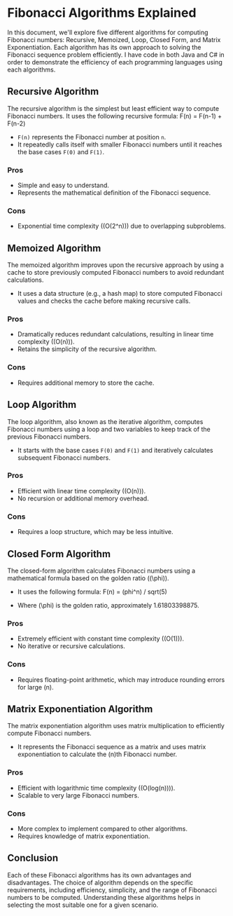 # Fibonacci Algorithms Explained

In this document, we'll explore five different algorithms for computing Fibonacci numbers: Recursive, Memoized, Loop, Closed Form, and Matrix Exponentiation. Each algorithm has its own approach to solving the Fibonacci sequence problem efficiently.
I have code in both Java and C# in order to demonstrate the efficiency of each programming languages using each algorithms.

## Recursive Algorithm

The recursive algorithm is the simplest but least efficient way to compute Fibonacci numbers. It uses the following recursive formula:
F(n) = F(n-1) + F(n-2)

- `F(n)` represents the Fibonacci number at position `n`.
- It repeatedly calls itself with smaller Fibonacci numbers until it reaches the base cases `F(0)` and `F(1)`.

### Pros

- Simple and easy to understand.
- Represents the mathematical definition of the Fibonacci sequence.

### Cons

- Exponential time complexity (\(O(2^n)\)) due to overlapping subproblems.

## Memoized Algorithm

The memoized algorithm improves upon the recursive approach by using a cache to store previously computed Fibonacci numbers to avoid redundant calculations.

- It uses a data structure (e.g., a hash map) to store computed Fibonacci values and checks the cache before making recursive calls.

### Pros

- Dramatically reduces redundant calculations, resulting in linear time complexity (\(O(n)\)).
- Retains the simplicity of the recursive algorithm.

### Cons

- Requires additional memory to store the cache.

## Loop Algorithm

The loop algorithm, also known as the iterative algorithm, computes Fibonacci numbers using a loop and two variables to keep track of the previous Fibonacci numbers.

- It starts with the base cases `F(0)` and `F(1)` and iteratively calculates subsequent Fibonacci numbers.

### Pros

- Efficient with linear time complexity (\(O(n)\)).
- No recursion or additional memory overhead.

### Cons

- Requires a loop structure, which may be less intuitive.

## Closed Form Algorithm

The closed-form algorithm calculates Fibonacci numbers using a mathematical formula based on the golden ratio (\(\phi\)).

- It uses the following formula:
F(n) = (phi^n) / sqrt(5)

- Where \(\phi\) is the golden ratio, approximately 1.61803398875.

### Pros

- Extremely efficient with constant time complexity (\(O(1)\)).
- No iterative or recursive calculations.

### Cons

- Requires floating-point arithmetic, which may introduce rounding errors for large \(n\).

## Matrix Exponentiation Algorithm

The matrix exponentiation algorithm uses matrix multiplication to efficiently compute Fibonacci numbers.

- It represents the Fibonacci sequence as a matrix and uses matrix exponentiation to calculate the \(n\)th Fibonacci number.

### Pros

- Efficient with logarithmic time complexity (\(O(log(n))\)).
- Scalable to very large Fibonacci numbers.

### Cons

- More complex to implement compared to other algorithms.
- Requires knowledge of matrix exponentiation.

## Conclusion

Each of these Fibonacci algorithms has its own advantages and disadvantages. The choice of algorithm depends on the specific requirements, including efficiency, simplicity, and the range of Fibonacci numbers to be computed. Understanding these algorithms helps in selecting the most suitable one for a given scenario.
